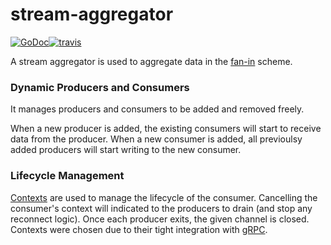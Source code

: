 # stream-aggregator
[![GoDoc][go-doc-badge]][go-doc][![travis][travis-badge]][travis]

A stream aggregator is used to aggregate data in the [fan-in](https://blog.golang.org/pipelines) scheme. 

### Dynamic Producers and Consumers
It manages producers and consumers to be added and removed freely.

When a new producer is added, the existing consumers will start to receive data from the producer. When a new consumer is added, all previoulsy added producers will start writing to the new consumer.

### Lifecycle Management
[Contexts](https://golang.org/pkg/context/) are used to manage the lifecycle of the consumer. Cancelling the consumer's context will indicated to the producers to drain (and stop any reconnect logic). Once each producer exits, the given channel is closed. Contexts were chosen due to their tight integration with [gRPC](https://github.com/grpc/grpc-go).

[go-doc-badge]:             https://godoc.org/github.com/apoydence/stream-aggregator?status.svg
[go-doc]:                   https://godoc.org/github.com/apoydence/stream-aggregator
[travis-badge]:             https://travis-ci.org/apoydence/stream-aggregator.svg?branch=master
[travis]:                   https://travis-ci.org/apoydence/stream-aggregator?branch=master
